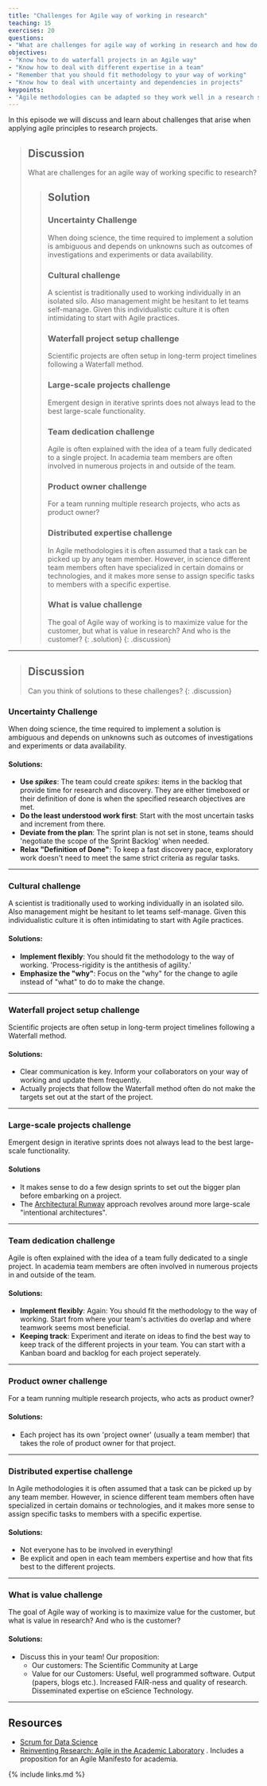 ```yaml
---
title: "Challenges for Agile way of working in research"
teaching: 15
exercises: 20
questions:
- "What are challenges for agile way of working in research and how do I solve them?"
objectives:
- "Know how to do waterfall projects in an Agile way"
- "Know how to deal with different expertise in a team"
- "Remember that you should fit methodology to your way of working"
- "Know how to deal with uncertainty and dependencies in projects"
keypoints:
- "Agile methodologies can be adapted so they work well in a research setting"
---
```


In this episode we will discuss and learn about challenges that arise when applying
agile principles to research projects.

> ## Discussion
> What are challenges for an agile way of working specific to research?
>
> > ## Solution
> > ### Uncertainty Challenge
> > When doing science, the time required to implement a solution is ambiguous and depends on unknowns such as
> > outcomes of investigations and experiments or data availability.
> > ### Cultural challenge
> > A scientist is traditionally used to working individually in an isolated silo.
> > Also management might be hesitant to let teams self-manage.
> > Given this individualistic culture it is often intimidating to start with Agile practices.
> > ### Waterfall project setup challenge
> > Scientific projects are often setup in long-term project timelines following a
> > Waterfall method.
> > ### Large-scale projects challenge
> > Emergent design in iterative sprints does not always lead to the best large-scale functionality.
> > ### Team dedication challenge
> > Agile is often explained with the idea of a team fully dedicated to a single project.
> > In academia team members are often involved in numerous projects in and outside of the team.
> > ### Product owner challenge
> > For a team running multiple research projects, who acts as product owner?
> > ### Distributed expertise challenge
> > In Agile methodologies it is often assumed that a task can be picked up by any team member.
> > However, in science different team members often have specialized in certain domains or technologies,
> > and it makes more sense to assign specific tasks to members with a specific expertise.
> > ### What is value challenge
> > The goal of Agile way of working is to maximize value for the customer,
> > but what is value in research? And who is the customer?
> {: .solution}
{: .discussion}
-----------------------------------------------

> ## Discussion
> Can you think of solutions to these challenges?
{: .discussion}

### Uncertainty Challenge
When doing science, the time required to implement a solution is ambiguous and depends on unknowns such as
outcomes of investigations and experiments or data availability.
#### Solutions:
- **Use *spikes***: The team could create *spikes*: items in the backlog that
provide time for research and discovery.
They are either timeboxed or their definition of done is when the specified research objectives are met.
- **Do the least understood work first**: Start with the most uncertain tasks and increment from there.
- **Deviate from the plan**: The sprint plan is not set in stone,
teams should 'negotiate the scope of the Sprint Backlog' when needed.
- **Relax "Definition of Done"**: To keep a fast discovery pace,
exploratory work doesn't need to meet the same strict criteria as regular tasks.

----------------------------------------------------
### Cultural challenge
A scientist is traditionally used to working individually in an isolated silo.
Also management might be hesitant to let teams self-manage.
Given this individualistic culture it is often intimidating to start with Agile practices.
#### Solutions:
- **Implement flexibly**: You should fit the methodology to the way of working.
'Process-rigidity is the antithesis of agility.'
- **Emphasize the "why"**: Focus on the "why" for the change to agile instead of
"what" to do to make the change.

----------------------------------------------------
### Waterfall project setup challenge
Scientific projects are often setup in long-term project timelines following a
Waterfall method.
#### Solutions:
- Clear communication is key. Inform your collaborators on your way of working and update them frequently.
- Actually projects that follow the Waterfall method often do not make the targets set out at the start of the project.

----------------------------------------------------
### Large-scale projects challenge
Emergent design in iterative sprints does not always lead to the best large-scale functionality.
#### Solutions
-  It makes sense to do a few design sprints to set out the bigger plan before embarking on a project.
- The [Architectural Runway](https://www.scaledagileframework.com/architectural-runway/)
approach revolves around more large-scale "intentional architectures".

----------------------------------------------------
### Team dedication challenge
Agile is often explained with the idea of a team fully dedicated to a single project.
In academia team members are often involved in numerous projects in and outside of the team.
#### Solutions:
- **Implement flexibly**: Again: You should fit the methodology to the way of working.
Start from where your team's activities do overlap and where teamwork seems most beneficial.
- **Keeping track**: Experiment and iterate on ideas to find the best way to keep track of
the different projects in your team. You can start with a Kanban board and backlog for each project seperately.

----------------------------------------------------
### Product owner challenge
For a team running multiple research projects, who acts as product owner?
#### Solutions:
- Each project has its own 'project owner' (usually a team member) that takes
the role of product owner for that project.

------------------------------------------------
### Distributed expertise challenge
In Agile methodologies it is often assumed that a task can be picked up by any team member.
However, in science different team members often have specialized in certain domains or technologies,
and it makes more sense to assign specific tasks to members with a specific expertise.
#### Solutions:
- Not everyone has to be involved in everything!
- Be explicit and open in each team members expertise and how that fits best to the different projects.

----------------------------------------------------
### What is value challenge
The goal of Agile way of working is to maximize value for the customer,
but what is value in research? And who is the customer?
#### Solutions:
- Discuss this in your team! Our proposition:
    - Our customers: The Scientific Community at Large
    - Value for our Customers: Useful, well programmed software. Output (papers, blogs etc.).
    Increased FAIR-ness and quality of research. Disseminated expertise on eScience Technology.

----------------------------------------------------
## Resources
- [Scrum for Data Science](http://www.datascience-pm.com/scrum/)
- [Reinventing Research: Agile in the Academic Laboratory](https://www.agilealliance.org/resources/experience-reports/reinventing-research-agile-in-the-academic-laboratory/)
. Includes a proposition for an Agile Manifesto for academia.

{% include links.md %}

